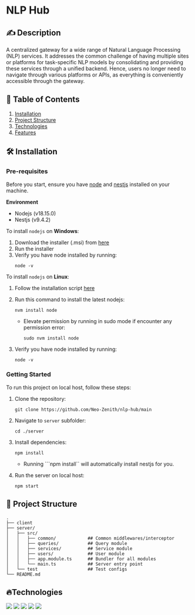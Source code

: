 # NLP Hub
## ✍️ Description
A centralized gateway for a wide range of Natural Language Processing (NLP) services. It addresses the common challenge of having multiple sites or platforms for task-specific NLP models by consolidating and providing these services through a unified backend. Hence, users no longer need to navigate through various platforms or APIs, as everything is conveniently accessible through the gateway.


## 📜 Table of Contents

1. [Installation](#%EF%B8%8F-installation)
2. [Project Structure](#-project-structure)
3. [Technologies](#Technologies)
4. [Features](#Features)


## 🛠️ Installation
### Pre-requisites
Before you start, ensure you have [node](https://nodejs.org/en) and [nestjs](https://nestjs.com/) installed on your machine. 

**Environment**
* Nodejs (v18.15.0)
* Nestjs (v9.4.2)

To install `nodejs` on **Windows**:
1. Download the installer (.msi) from [here](https://nodejs.org/en/download)
2. Run the installer
3. Verify you have node installed by running:
    ```console
    node -v
    ```

To install `nodejs` on **Linux**:
1. Follow the installation script [here](https://github.com/nvm-sh/nvm)

3. Run this command to install the latest nodejs:
    ```console
    nvm install node
    ```
      * Elevate permission by running in sudo mode if encounter any permission error:
        ```console
        sudo nvm install node
        ```
   
3. Verify you have node installed by running:
    ```console
    node -v
    ```

### Getting Started
To run this project on local host, follow these steps:

1. Clone the repository: 
    ```console
    git clone https://github.com/Neo-Zenith/nlp-hub/main
    ```
2. Navigate to `server` subfolder: 
    ```console
    cd ./server
    ```
3. Install dependencies:
    ```console
    npm install
    ```
    
    * Running ```npm install`` will automatically install nestjs for you. 

4. Run the server on local host:
    ```console
    npm start
    ```
    
## 📁 Project Structure
```tree
.
├── client
├── server/
│   ├── src/
│   │   ├── common/            ## Common middlewares/interceptor
│   │   ├── queries/           ## Query module
│   │   ├── services/          ## Service module
│   │   ├── users/             ## User module
│   │   ├── app.module.ts      ## Bundler for all modules
│   │   └── main.ts            ## Server entry point
│   └── test                   ## Test configs
└── README.md
```

## 🔥Technologies
<p>
    <img src="https://img.shields.io/badge/Nestjs-e53059?style=for-the-badge&logo=Nestjs&logoColor=white" />
    <img src="https://img.shields.io/badge/MongoDB-4EA94B?style=for-the-badge&logo=mongodb&logoColor=white" />
    <img src="https://img.shields.io/badge/React-20232A?style=for-the-badge&logo=react&logoColor=61DAFB" />
    <img src="https://img.shields.io/badge/Postman-FC8019?style=for-the-badge&logo=Postman&logoColor=white" />
    <img src="https://img.shields.io/badge/SwaggerUI-7aa225?style=for-the-badge&logo=swagger&logoColor=white" />
</p>
